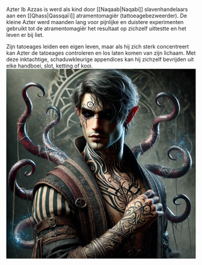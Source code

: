 Azter Ib Azzas is werd als kind door [[Naqaab|Naqabi]] slavenhandelaars aan een [[Qhass|Qassqaïï]] atramentomagiër (tattoeagebezweerder). 
De kleine Azter werd maanden lang voor pijnlijke en duistere experimenten gebruikt tot de atramentomagiër het resultaat op zichzelf uittestte en het leven er bij liet.

Zijn tatoeages leiden een eigen leven, maar als hij zich sterk concentreert kan Azter de tatoeages controleren en los laten komen van zijn lichaam. 
Met deze inktachtige, schaduwkleurige appendices kan hij zichzelf bevrijden uit elke handboei, slot, ketting of kooi.
![](../../img/Azter.png)
